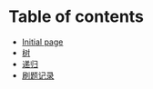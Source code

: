 # Table of contents

* [Initial page](README.md)
* [树](shu.md)
* [递归](di-gui.md)
* [刷题记录](shua-ti-ji-lu.md)

